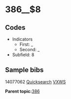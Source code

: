 # 386\_\_$8

## Codes

-   Indicators
    -   First: \_
    -   Second: \_
-   Subfield: 8

## Sample bibs

14077062 [Quicksearch](https://search.library.yale.edu/catalog/14077062) [VXWS](http://prodorbis.library.yale.edu:7014/vxws/GetHoldingsService?bibId=14077062)

**Parent topic:**[386](../../tags/386/386.md)

